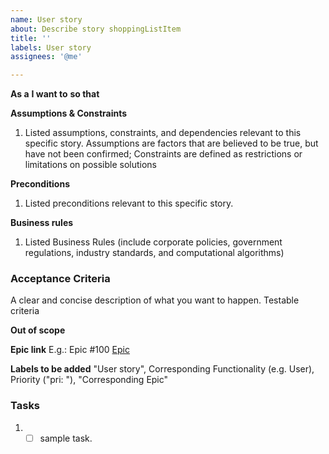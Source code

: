 ```yaml
---
name: User story
about: Describe story shoppingListItem
title: ''
labels: User story
assignees: '@me'

---
```


**As a** <role> **I want to** <goal> **so that** <benefit>

**Assumptions & Constraints**
1. Listed assumptions, constraints, and dependencies relevant to this specific story.
Assumptions are factors that are believed to be true, but have not been confirmed; Constraints are defined as restrictions or limitations on possible solutions

**Preconditions**
1. Listed preconditions relevant to this specific story.

**Business rules**
1. Listed Business Rules (include corporate policies, government regulations, industry standards, and computational algorithms)

### Acceptance Criteria
A clear and concise description of what you want to happen.  Testable criteria

**Out of scope**

**Epic link**
E.g.: Epic #100 [Epic]()

**Labels to be added**
"User story", Corresponding Functionality (e.g. User), Priority ("pri: "), "Corresponding Epic"

### Tasks 
1. - [ ] sample task.
